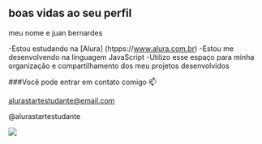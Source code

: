 ## boas  vidas ao seu perfil

meu nome e juan bernardes

-Estou estudando na [Alura] (htpps://www.alura.com.br)
-Estou me desenvolvendo na linguagem JavaScript
-Utilizo esse espaço para minha organização e compartilhamento dos meu projetos desenvolvidos

###Você pode entrar em contato comigo 📫

alurastartestudante@email.com

@alurastartestudante

![](https://media.tenor.com/mCiM7CmGGI4AAAAM/naruto.gif)






